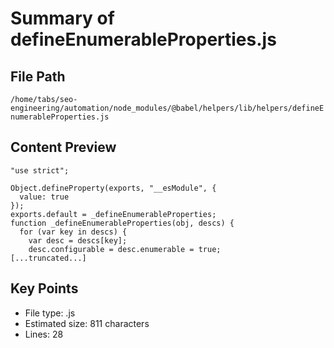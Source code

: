 # Summary of defineEnumerableProperties.js
  
## File Path
`/home/tabs/seo-engineering/automation/node_modules/@babel/helpers/lib/helpers/defineEnumerableProperties.js`

## Content Preview
```
"use strict";

Object.defineProperty(exports, "__esModule", {
  value: true
});
exports.default = _defineEnumerableProperties;
function _defineEnumerableProperties(obj, descs) {
  for (var key in descs) {
    var desc = descs[key];
    desc.configurable = desc.enumerable = true;
[...truncated...]
```

## Key Points
- File type: .js
- Estimated size: 811 characters
- Lines: 28
